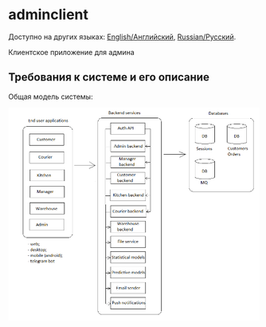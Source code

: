 # adminclient

Доступно на других языках: [English/Английский](adminclient.md), [Russian/Русский](adminclient.ru.md). 

Клиентское приложение для админа 

## Требования к системе и его описание 

Общая модель системы: 

![system_overall](../img/system_overall.png)
